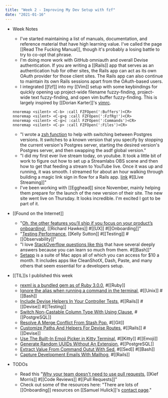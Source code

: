 ```yaml
---
title: "Week 2 - Improving My Dev Setup with fzf"
date: "2021-01-16"
---
```


- Week Notes
    - I've started maintaining a list of manuals, documentation, and reference material that have high learning value. I've called the page [[Read The Fucking Manual]], though it's probably a losing battle to try to co-opt that phrase.
    - I'm doing more work with GitHub omniauth and overall Devise authentication. If you are writing a [[Rails]] app that serves as an authentication hub for other sites, the Rails app can act as its own OAuth provider for those client sites. The Rails app can also continue to maintain its own Rails sessions apart from the OAuth-based users.
    - I integrated [[fzf]] into my [[Vim]] setup with some keybindings for quickly opening up project-wide filename fuzzy-finding, project-wide text fuzzy-finding, and open vim buffer fuzzy-finding. This is largely inspired by [[Dorian Karter]]'s [vimrc](https://github.com/dkarter/dotfiles/blob/master/vimrc#L421-L442).

    ```vimscript
    nnoremap <silent> <C-b> :call FZFOpen(':Buffers')<CR>
    nnoremap <silent> <C-g>g :call FZFOpen(':FzfRg!')<CR>
    nnoremap <silent> <C-g>c :call FZFOpen(':Commands')<CR>
    nnoremap <silent> <C-p> :call FZFOpen(':Files')<CR>
    ```

    - "I wrote a [zsh function](https://twitter.com/jbrancha/status/1349857205596643331?s=20) to help with switching between Postgres versions. It switches to a known version that you specify by stopping the current version's Postgres server, starting the desired version's Postgres server, and then swapping the asdf global version."
    - "I did my first ever live stream today, on youtube. It took a little bit of work to figure out how to set up a Streamlabs OBS scene and then how to get that feeding a stream to YouTube live. Once it was up and running, it was smooth. I streamed for about an hour walking through building a magic link sign in flow for a Rails app. [link](https://www.youtube.com/watch?v=6Ab15n-U2GA&feature=youtu.be) #[[Live Streaming]]"
    - I've been working with [[Egghead]] since November, mainly helping them prepare for the launch of the new version of their site. The new site went live on Thursday. It looks incredible. I'm excited I got to be part of it.
- [[Found on the Internet]]
    - "[Oh, the other features you’ll ship if you focus on your product’s onboarding!](https://medium.com/customer-io-design/oh-the-other-features-youll-ship-if-you-focus-on-your-product-s-onboarding-45018ba1b3af), [[Richard Hawkes]] #[[UX]] #[[Onboarding]]"
    - "[Testing Performance](https://kellysutton.com/2021/01/12/testing-performance.html), [[Kelly Sutton]] #[[Testing]] #[[Observability]]"
    - "I love [StackOverflow questions like this](https://stackoverflow.com/questions/369758/how-to-trim-whitespace-from-a-bash-variable) that have several deeply answers because you can learn so much from them. #[[Bash]]"
    - [Setapp](https://setapp.com/) is a suite of Mac apps all of which you can access for $10 a month. It includes apps like CleanShotX, Dash, Paste, and many others that seem essential for a developers setup.
- [[TIL]]s I published this week
    - [rexml is a bundled gem as of Ruby 3.0.0](https://github.com/jbranchaud/til/blob/master/ruby/rexml-is-a-bundled-gem-as-of-ruby-3-0-0.md), #[[Ruby]]
    - [Ignore the alias when running a command in the terminal](https://github.com/jbranchaud/til/blob/master/unix/ignore-the-alias-when-running-a-command.md), #[[Unix]] #[[Bash]]
    - [Include Devise Helpers In Your Controller Tests](https://github.com/jbranchaud/til/blob/master/rails/include-devise-helpers-in-your-controller-tests.md), #[[Rails]] #[[Devise]] #[[Testing]]
    - [Switch Non-Castable Column Type With Using Clause](https://github.com/jbranchaud/til/blob/master/postgres/switch-non-castable-column-type-with-using-clause.md), #[[PostgreSQL]]
    - [Resolve A Merge Conflict From Stash Pop](https://github.com/jbranchaud/til/blob/master/git/resolve-a-merge-conflict-from-stash-pop.md), #[[Git]]
    - [Customize Paths And Helpers For Devise Routes](https://github.com/jbranchaud/til/blob/master/rails/customize-paths-and-helpers-for-devise-routes.md), #[[Rails]] #[[Devise]]
    - [Use The Built-In Emoji Picker in Kitty Terminal](https://github.com/jbranchaud/til/blob/master/kitty/use-the-built-in-emoji-picker.md), #[[Kitty]] #[[Emoji]]
    - [Generate Random UUIDs Without An Extension](https://github.com/jbranchaud/til/blob/master/postgres/generate-random-uuids-without-an-extension.md), #[[PostgreSQL]]
    - [Extract Value From Command Outut With Sed](https://github.com/jbranchaud/til/blob/master/unix/extract-value-from-command-output-with-sed.md), #[[Sed]] #[[Bash]]
    - [Capture Development Emails With Mailhog](https://github.com/jbranchaud/til/blob/master/rails/capture-development-emails-with-mailhog.md), #[[Rails]]
- TODOs
    - Read this "[Why your team doesn't need to use pull requests](https://infrastructure-as-code.com/book/2021/01/02/pull-requests.html), [[Kief Morris]] #[[Code Reviews]] #[[Pull Requests]]"
    - Check out some of the resources here: "There are lots of [[Onboarding]] resources on [[Samuel Hulick]]'s [contact page](https://www.useronboard.com/contact/)."


